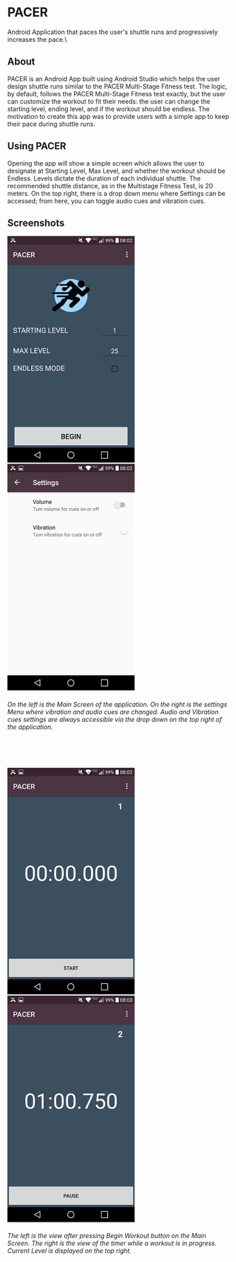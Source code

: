 # PACER
Android Application that paces the user's shuttle runs and progressively increases the pace.\

## About
PACER is an Android App built using Android Studio which helps the user design shuttle runs similar to the PACER Multi-Stage Fitness test. The logic, by default, follows the PACER Multi-Stage Fitness test exactly, but the user can customize the workout to fit their needs: the user can change the starting level, ending level, and if the workout should be endless. The motivation to create this app was to provide users with a simple app to keep their pace during shuttle runs.

## Using PACER
Opening the app will show a simple screen which allows the user to designate at Starting Level, Max Level, and whether the workout should be Endless. Levels dictate the duration of each individual shuttle. The recommended shuttle distance, as in the Multistage Fitness Test, is 20 meters. On the top right, there is a drop down menu where Settings can be accessed; from here, you can toggle audio cues and vibration cues.

## Screenshots
![Screenshot](screenshots/MainScreen.png) ![Screenshot](screenshots/Settings.png)
###### On the left is the Main Screen of the application. On the right is the settings Menu where vibration and audio cues are changed. Audio and Vibration cues settings are always accessible via the drop down on the top right of the application.
\
\
\
![Screenshot](screenshots/Timer.png) ![Screenshot](screenshots/TimerInProgress.png)
###### The left is the view after pressing Begin Workout button on the Main Screen. The right is the view of the timer while a workout is in progress. Current Level is displayed on the top right.
